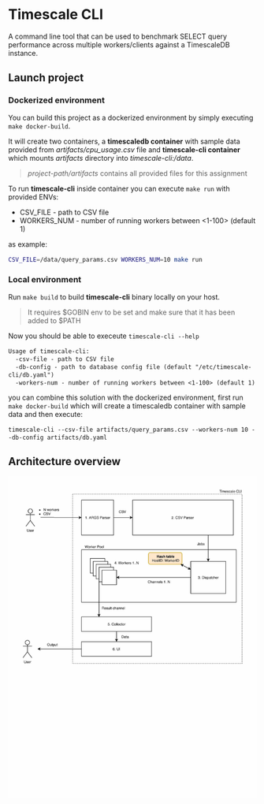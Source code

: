 # Timescale CLI

A command line tool that can be used to benchmark SELECT query performance across multiple workers/clients against a TimescaleDB instance.

## Launch project

### Dockerized environment

You can build this project as a dockerized environment by simply executing `make docker-build`.

It will create two containers, a **timescaledb container** with sample data provided from *artifacts/cpu_usage.csv* file and **timescale-cli container** which mounts *artifacts* directory into *timescale-cli:/data*.

> *project-path/artifacts* contains all provided files for this assignment

To run **timescale-cli** inside container you can execute `make run` with provided ENVs:

* CSV_FILE - path to CSV file
* WORKERS_NUM - number of running workers between <1-100> (default 1)

as example:

```sh
CSV_FILE=/data/query_params.csv WORKERS_NUM=10 make run
```

### Local environment

Run `make build` to build **timescale-cli** binary locally on your host.

> It requires $GOBIN env to be set and make sure that it has been added to $PATH

Now you should be able to execeute `timescale-cli --help`

```
Usage of timescale-cli:
  -csv-file - path to CSV file
  -db-config - path to database config file (default "/etc/timescale-cli/db.yaml")
  -workers-num - number of running workers between <1-100> (default 1)
```

you can combine this solution with the dockerized environment, first run `make docker-build` which will create a timescaledb container with sample data and then execute:

```
timescale-cli --csv-file artifacts/query_params.csv --workers-num 10 --db-config artifacts/db.yaml
```

## Architecture overview

![Architecture](arch.png)